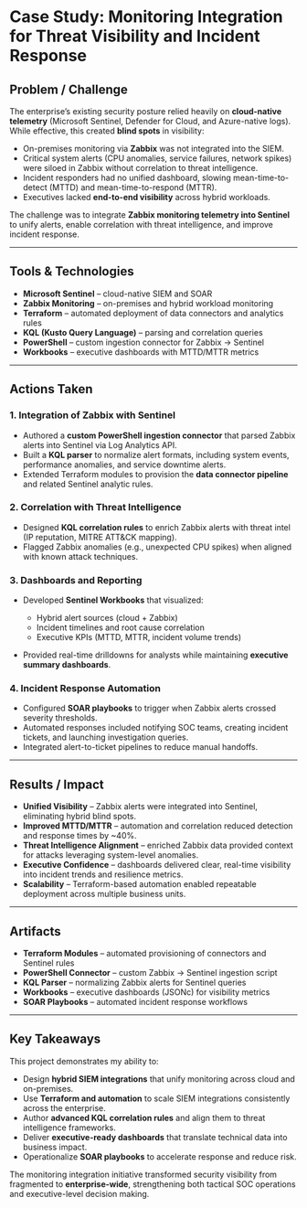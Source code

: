 # Case Study: Monitoring Integration for Threat Visibility and Incident Response

## Problem / Challenge

The enterprise’s existing security posture relied heavily on **cloud-native telemetry** (Microsoft Sentinel, Defender for Cloud, and Azure-native logs). While effective, this created **blind spots** in visibility:

* On-premises monitoring via **Zabbix** was not integrated into the SIEM.
* Critical system alerts (CPU anomalies, service failures, network spikes) were siloed in Zabbix without correlation to threat intelligence.
* Incident responders had no unified dashboard, slowing mean-time-to-detect (MTTD) and mean-time-to-respond (MTTR).
* Executives lacked **end-to-end visibility** across hybrid workloads.

The challenge was to integrate **Zabbix monitoring telemetry into Sentinel** to unify alerts, enable correlation with threat intelligence, and improve incident response.

---

## Tools & Technologies

* **Microsoft Sentinel** – cloud-native SIEM and SOAR
* **Zabbix Monitoring** – on-premises and hybrid workload monitoring
* **Terraform** – automated deployment of data connectors and analytics rules
* **KQL (Kusto Query Language)** – parsing and correlation queries
* **PowerShell** – custom ingestion connector for Zabbix → Sentinel
* **Workbooks** – executive dashboards with MTTD/MTTR metrics

---

## Actions Taken

### 1. Integration of Zabbix with Sentinel

* Authored a **custom PowerShell ingestion connector** that parsed Zabbix alerts into Sentinel via Log Analytics API.
* Built a **KQL parser** to normalize alert formats, including system events, performance anomalies, and service downtime alerts.
* Extended Terraform modules to provision the **data connector pipeline** and related Sentinel analytic rules.

### 2. Correlation with Threat Intelligence

* Designed **KQL correlation rules** to enrich Zabbix alerts with threat intel (IP reputation, MITRE ATT\&CK mapping).
* Flagged Zabbix anomalies (e.g., unexpected CPU spikes) when aligned with known attack techniques.

### 3. Dashboards and Reporting

* Developed **Sentinel Workbooks** that visualized:

  * Hybrid alert sources (cloud + Zabbix)
  * Incident timelines and root cause correlation
  * Executive KPIs (MTTD, MTTR, incident volume trends)
* Provided real-time drilldowns for analysts while maintaining **executive summary dashboards**.

### 4. Incident Response Automation

* Configured **SOAR playbooks** to trigger when Zabbix alerts crossed severity thresholds.
* Automated responses included notifying SOC teams, creating incident tickets, and launching investigation queries.
* Integrated alert-to-ticket pipelines to reduce manual handoffs.

---

## Results / Impact

* **Unified Visibility** – Zabbix alerts were integrated into Sentinel, eliminating hybrid blind spots.
* **Improved MTTD/MTTR** – automation and correlation reduced detection and response times by \~40%.
* **Threat Intelligence Alignment** – enriched Zabbix data provided context for attacks leveraging system-level anomalies.
* **Executive Confidence** – dashboards delivered clear, real-time visibility into incident trends and resilience metrics.
* **Scalability** – Terraform-based automation enabled repeatable deployment across multiple business units.

---

## Artifacts

* **Terraform Modules** – automated provisioning of connectors and Sentinel rules
* **PowerShell Connector** – custom Zabbix → Sentinel ingestion script
* **KQL Parser** – normalizing Zabbix alerts for Sentinel queries
* **Workbooks** – executive dashboards (JSONc) for visibility metrics
* **SOAR Playbooks** – automated incident response workflows

---

## Key Takeaways

This project demonstrates my ability to:

* Design **hybrid SIEM integrations** that unify monitoring across cloud and on-premises.
* Use **Terraform and automation** to scale SIEM integrations consistently across the enterprise.
* Author **advanced KQL correlation rules** and align them to threat intelligence frameworks.
* Deliver **executive-ready dashboards** that translate technical data into business impact.
* Operationalize **SOAR playbooks** to accelerate response and reduce risk.

The monitoring integration initiative transformed security visibility from fragmented to **enterprise-wide**, strengthening both tactical SOC operations and executive-level decision making.
